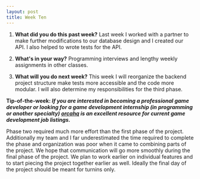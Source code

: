 ```yaml
---
layout: post
title: Week Ten
---
```


1. **What did you do this past week?** Last week I worked with a partner to make further modifications to our database design and I created our API. I also helped to wrote tests for the API.

2. **What's in your way?** Programming interviews and lengthy weekly assignments in other classes.

3. **What will you do next week?** This week I will reorganize the backend project structure make tests more accessible and the code more modular. I will also determine my responsibilities for the third phase.
 
**Tip-of-the-week: _If you are interested in becoming a professional game developer or looking for a game development internship (in programming or another specialty) [orcahq](https://orcahq.com/jobs) is an excellent resource for current game development job listings._**

Phase two required much more effort than the first phase of the project. Additionally my team and I far underestimated the time required to complete the phase and organization was poor when it came to combining parts of the project. We hope that communication will go more smoothly during the final phase of the project. We plan to work earlier on individual features and to start piecing the project together earlier as well. Ideally the final day of the project should be meant for turnins only.



